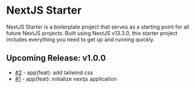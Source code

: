 # NextJS Starter

NextJS Starter is a boilerplate project that serves as a starting point for all future NextJS projects. Built using NextJS v13.3.0, this starter project includes everything you need to get up and running quickly.

## Upcoming Release: v1.0.0

- [#2](https://github.com/jtcarlos/nextjs-starter/issues/2) - app(feat): add tailwind css
- [#1](https://github.com/jtcarlos/nextjs-starter/issues/1) - app(feat): initialize nextjs application
